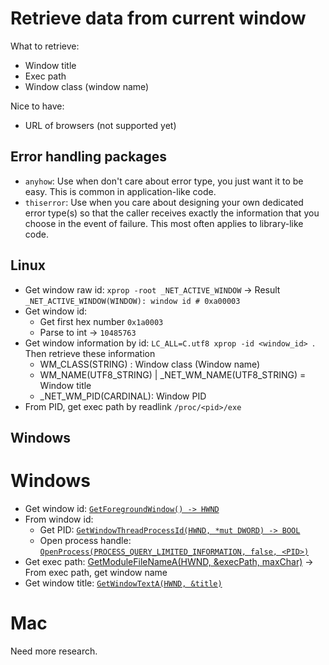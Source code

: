 # Retrieve data from current window

What to retrieve:

- Window title
- Exec path
- Window class (window name)

Nice to have:
- URL of browsers (not supported yet)

## Error handling packages

- `anyhow`: Use when don't care about error type, you just want it to be easy. This is common in application-like code.
- `thiserror`: Use when you care about designing your own dedicated error type(s) so that the caller receives exactly the information that you choose in the event of failure. This most often applies to library-like code.

## Linux

- Get window raw id: `xprop -root _NET_ACTIVE_WINDOW` -> Result `_NET_ACTIVE_WINDOW(WINDOW): window id # 0xa00003`
- Get window id:
  - Get first hex number `0x1a0003`
  - Parse to int -> `10485763`
- Get window information by id: `LC_ALL=C.utf8 xprop -id <window_id> `. Then retrieve these information
  - WM_CLASS(STRING) : Window class (Window name)
  - WM_NAME(UTF8_STRING) | \_NET_WM_NAME(UTF8_STRING) = Window title
  - \_NET_WM_PID(CARDINAL): Window PID
- From PID, get exec path by readlink `/proc/<pid>/exe`

## Windows


# Windows

- Get window id: [`GetForegroundWindow() -> HWND`](https://microsoft.github.io/windows-docs-rs/doc/windows/Win32/UI/WindowsAndMessaging/fn.GetForegroundWindow.html)
- From window id:
  - Get PID: [`GetWindowThreadProcessId(HWND, *mut DWORD) -> BOOL`](https://microsoft.github.io/windows-docs-rs/doc/windows/Win32/UI/WindowsAndMessaging/fn.GetWindowThreadProcessId.html)
  - Open process handle: [`OpenProcess(PROCESS_QUERY_LIMITED_INFORMATION, false, <PID>)`](https://microsoft.github.io/windows-docs-rs/doc/windows/Win32/System/Threading/fn.OpenProcess.html)
- Get exec path: [GetModuleFileNameA(HWND, &execPath, maxChar)](https://microsoft.github.io/windows-docs-rs/doc/windows/Win32/System/LibraryLoader/fn.GetModuleFileNameA.html#) -> From exec path, get window name
- Get window title: [`GetWindowTextA(HWND, &title)`](https://microsoft.github.io/windows-docs-rs/doc/windows/Win32/UI/WindowsAndMessaging/fn.GetWindowTextA.html)

# Mac

Need more research.



